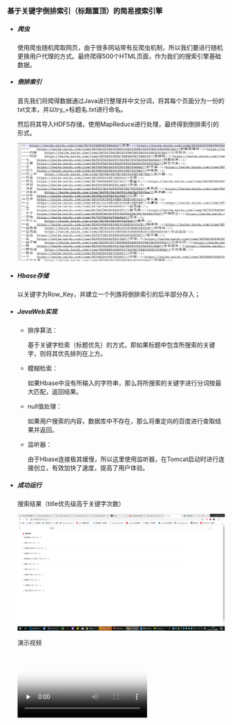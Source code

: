 ### 基于关键字倒排索引（标题置顶）的简易搜索引擎

- ##### 爬虫

  使用爬虫随机爬取网页，由于很多网站带有反爬虫机制，所以我们要进行随机更换用户代理的方式。最终爬得500个HTML页面，作为我们的搜索引擎基础数据。

- ##### 倒排索引

  首先我们将爬得数据通过Java进行整理并中文分词，将其每个页面分为一份的txt文本，并以try_+标题名.txt进行命名。

  然后将其导入HDFS存储，使用MapReduce进行处理，最终得到倒排索引的形式。

  ![](https://github.com/miaosann/Hadoop_Project/blob/master/Search_Engine/img/4.png)

- ##### Hbase存储

  以关键字为Row_Key，并建立一个列族将倒排索引的后半部分存入；

- ##### JavaWeb实现 

  - 排序算法：

    基于关键字检索（标题优先）的方式，即如果标题中包含所搜索的关键字，则将其优先排列在上方。

  - 模糊检索：

    如果Hbase中没有所输入的字符串，那么将所搜索的关键字进行分词按最大匹配，返回结果。

  - null值处理：

    如果用户搜索的内容，数据库中不存在，那么将重定向的百度进行查取结果并返回。

  - 监听器：

    由于Hbase连接极其缓慢，所以这里使用监听器，在Tomcat启动时进行连接创立，有效加快了速度，提高了用户体验。

- ##### 成功运行

  搜索结果（title优先级高于关键字次数）
  
  ![](https://github.com/miaosann/Hadoop_Project/blob/master/Search_Engine/img/2.png)
  
  演示视频
  
  <video id="video" controls="" preload="none" poster="https://github.com/miaosann/Hadoop_Project/blob/master/Search_Engine/img/3.png">
        <source id="mp4" src="https://github.com/miaosann/Hadoop_Project/blob/master/Search_Engine/img/example.mp4" type="video/mp4">
        <p>Your user agent does not support the HTML5 Video element.</p>
      </video>



